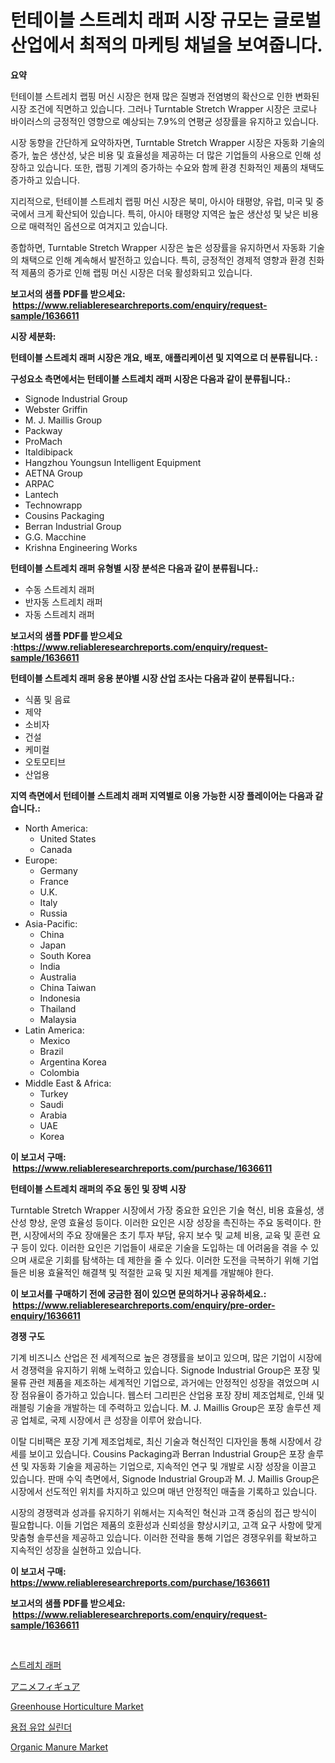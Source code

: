 <p><h1>턴테이블 스트레치 래퍼 시장 규모는 글로벌 산업에서 최적의 마케팅 채널을 보여줍니다.</h1></p><p><strong>요약</strong></p>
<p><p>턴테이블 스트레치 랩핑 머신 시장은 현재 많은 질병과 전염병의 확산으로 인한 변화된 시장 조건에 직면하고 있습니다. 그러나 Turntable Stretch Wrapper 시장은 코로나 바이러스의 긍정적인 영향으로 예상되는 7.9%의 연평균 성장률을 유지하고 있습니다.</p><p>시장 동향을 간단하게 요약하자면, Turntable Stretch Wrapper 시장은 자동화 기술의 증가, 높은 생산성, 낮은 비용 및 효율성을 제공하는 더 많은 기업들의 사용으로 인해 성장하고 있습니다. 또한, 랩핑 기계의 증가하는 수요와 함께 환경 친화적인 제품의 채택도 증가하고 있습니다.</p><p>지리적으로, 턴테이블 스트레치 랩핑 머신 시장은 북미, 아시아 태평양, 유럽, 미국 및 중국에서 크게 확산되어 있습니다. 특히, 아시아 태평양 지역은 높은 생산성 및 낮은 비용으로 매력적인 옵션으로 여겨지고 있습니다.</p><p>종합하면, Turntable Stretch Wrapper 시장은 높은 성장률을 유지하면서 자동화 기술의 채택으로 인해 계속해서 발전하고 있습니다. 특히, 긍정적인 경제적 영향과 환경 친화적 제품의 증가로 인해 랩핑 머신 시장은 더욱 활성화되고 있습니다.</p></p>
<p><strong>보고서의 샘플 PDF를 받으세요: &nbsp;<a href="https://www.reliableresearchreports.com/enquiry/request-sample/1636611">https://www.reliableresearchreports.com/enquiry/request-sample/1636611</a></strong></p>
<p><strong>시장 세분화:</strong></p>
<p><strong> 턴테이블 스트레치 래퍼 시장은 개요, 배포, 애플리케이션 및 지역으로 더 분류됩니다. :</strong></p>
<p><strong>구성요소 측면에서는 턴테이블 스트레치 래퍼 시장은 다음과 같이 분류됩니다.:</strong></p>
<p><ul><li>Signode Industrial Group</li><li>Webster Griffin</li><li>M. J. Maillis Group</li><li>Packway</li><li>ProMach</li><li>Italdibipack</li><li>Hangzhou Youngsun Intelligent Equipment</li><li>AETNA Group</li><li>ARPAC</li><li>Lantech</li><li>Technowrapp</li><li>Cousins Packaging</li><li>Berran Industrial Group</li><li>G.G. Macchine</li><li>Krishna Engineering Works</li></ul></p>
<p><strong> 턴테이블 스트레치 래퍼 유형별 시장 분석은 다음과 같이 분류됩니다.:</strong></p>
<p><ul><li>수동 스트레치 래퍼</li><li>반자동 스트레치 래퍼</li><li>자동 스트레치 래퍼</li></ul></p>
<p><strong>보고서의 샘플 PDF를 받으세요 :<a href="https://www.reliableresearchreports.com/enquiry/request-sample/1636611">https://www.reliableresearchreports.com/enquiry/request-sample/1636611</a></strong></p>
<p><strong> 턴테이블 스트레치 래퍼 응용 분야별 시장 산업 조사는 다음과 같이 분류됩니다.:</strong></p>
<p><ul><li>식품 및 음료</li><li>제약</li><li>소비자</li><li>건설</li><li>케미컬</li><li>오토모티브</li><li>산업용</li></ul></p>
<p><strong>지역 측면에서 턴테이블 스트레치 래퍼 지역별로 이용 가능한 시장 플레이어는 다음과 같습니다.:</strong></p>
<p><ul>
    <li>
        North America:
        <ul>
            <li>United States</li>
            <li>Canada</li>
        </ul>
    </li>
    <li>
        Europe:
        <ul>
            <li>Germany</li>
            <li>France</li>
            <li>U.K.</li>
            <li>Italy</li>
            <li>Russia</li>
        </ul>
    </li>
    <li>
        Asia-Pacific:
        <ul>
            <li>China</li>
            <li>Japan</li>
            <li>South Korea</li>
            <li>India</li>
            <li>Australia</li>
            <li>China Taiwan</li>
            <li>Indonesia</li>
            <li>Thailand</li>
            <li>Malaysia</li>
        </ul>
    </li>
    <li>
        Latin America:
        <ul>
            <li>Mexico</li>
            <li>Brazil</li>
            <li>Argentina Korea</li>
            <li>Colombia</li>
        </ul>
    </li>
    <li>
        Middle East & Africa:
        <ul>
            <li>Turkey</li>
            <li>Saudi</li>
            <li>Arabia</li>
            <li>UAE</li>
            <li>Korea</li>
        </ul>
    </li>
    </ul></p>
<p><strong>이 보고서 구매: &nbsp;<a href="https://www.reliableresearchreports.com/purchase/1636611">https://www.reliableresearchreports.com/purchase/1636611</a></strong></p>
<p><strong>턴테이블 스트레치 래퍼의 주요 동인 및 장벽 시장</strong></p>
<p><p>Turntable Stretch Wrapper 시장에서 가장 중요한 요인은 기술 혁신, 비용 효율성, 생산성 향상, 운영 효율성 등이다. 이러한 요인은 시장 성장을 촉진하는 주요 동력이다. 한편, 시장에서의 주요 장애물은 초기 투자 부담, 유지 보수 및 교체 비용, 교육 및 훈련 요구 등이 있다. 이러한 요인은 기업들이 새로운 기술을 도입하는 데 어려움을 겪을 수 있으며 새로운 기회를 탐색하는 데 제한을 줄 수 있다. 이러한 도전을 극복하기 위해 기업들은 비용 효율적인 해결책 및 적절한 교육 및 지원 체계를 개발해야 한다.</p></p>
<p><strong>이 보고서를 구매하기 전에 궁금한 점이 있으면 문의하거나 공유하세요.: &nbsp;<a href="https://www.reliableresearchreports.com/enquiry/pre-order-enquiry/1636611">https://www.reliableresearchreports.com/enquiry/pre-order-enquiry/1636611</a></strong></p>
<p><strong>경쟁 구도</strong></p>
<p><p>기계 비즈니스 산업은 전 세계적으로 높은 경쟁률을 보이고 있으며, 많은 기업이 시장에서 경쟁력을 유지하기 위해 노력하고 있습니다. Signode Industrial Group은 포장 및 물류 관련 제품을 제조하는 세계적인 기업으로, 과거에는 안정적인 성장을 겪었으며 시장 점유율이 증가하고 있습니다. 웹스터 그리핀은 산업용 포장 장비 제조업체로, 인쇄 및 래블링 기술을 개발하는 데 주력하고 있습니다. M. J. Maillis Group은 포장 솔루션 제공 업체로, 국제 시장에서 큰 성장을 이루어 왔습니다.</p><p>이탈 디비팩은 포장 기계 제조업체로, 최신 기술과 혁신적인 디자인을 통해 시장에서 강세를 보이고 있습니다. Cousins Packaging과 Berran Industrial Group은 포장 솔루션 및 자동화 기술을 제공하는 기업으로, 지속적인 연구 및 개발로 시장 성장을 이끌고 있습니다. 판매 수익 측면에서, Signode Industrial Group과 M. J. Maillis Group은 시장에서 선도적인 위치를 차지하고 있으며 매년 안정적인 매출을 기록하고 있습니다.</p><p>시장의 경쟁력과 성과를 유지하기 위해서는 지속적인 혁신과 고객 중심의 접근 방식이 필요합니다. 이들 기업은 제품의 호환성과 신뢰성을 향상시키고, 고객 요구 사항에 맞게 맞춤형 솔루션을 제공하고 있습니다. 이러한 전략을 통해 기업은 경쟁우위를 확보하고 지속적인 성장을 실현하고 있습니다.</p></p>
<p><strong>이 보고서 구매: &nbsp; <a href="https://www.reliableresearchreports.com/purchase/1636611">https://www.reliableresearchreports.com/purchase/1636611</a></strong></p>
<p><strong>보고서의 샘플 PDF를 받으세요: &nbsp;<a href="https://www.reliableresearchreports.com/enquiry/request-sample/1636611">https://www.reliableresearchreports.com/enquiry/request-sample/1636611</a></strong><strong></strong></p>
<p>&nbsp;</p>
<p><p><a href="https://github.com/Hubertstyenger6685/Market-Research-Report-List-1/blob/main/12686587816.md">스트레치 래퍼</a></p><p><a href="https://medium.com/@raap8632/%E3%82%A2%E3%83%8B%E3%83%A1%E3%83%95%E3%82%A3%E3%82%AE%E3%83%A5%E3%82%A2%E5%B8%82%E5%A0%B4-2031%E5%B9%B4%E3%81%BE%E3%81%A7%E3%81%AE%E3%83%88%E3%83%AC%E3%83%B3%E3%83%89-%E4%BA%88%E6%B8%AC-%E7%AB%B6%E5%90%88%E5%88%86%E6%9E%90-d4cae8be16b5">アニメフィギュア</a></p><p><a href="https://issuu.com/reportprime-2/docs/greenhouse-horticulture-market-size-2030.pptx">Greenhouse Horticulture Market</a></p><p><a href="https://github.com/hxzi07639916/Market-Research-Report-List-1/blob/main/36138637815.md">용접 유압 실린더</a></p><p><a href="https://issuu.com/reportprime-2/docs/organic-manure-market-size-2030.pptx">Organic Manure Market</a></p></p>